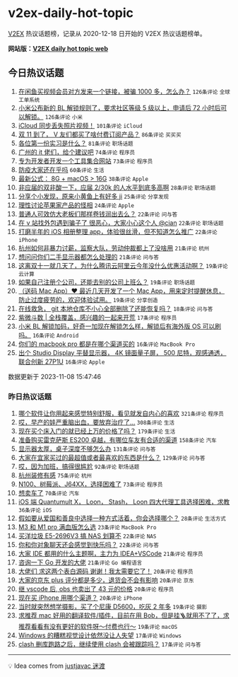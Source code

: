 # v2ex-daily-hot-topic

[V2EX](https://www.v2ex.com/) 热议话题榜，记录从 2020-12-18 日开始的 V2EX 热议话题榜单。

**网站版：[V2EX daily hot topic web](https://boojack.github.io/v2ex-daily-hot-topic-web/)**

## 今日热议话题

<!-- TODAY BEGIN -->

1. [在闲鱼买视频会员对方发来一个链接，被骗 1000 多，怎么办？](https://www.v2ex.com/t/989888) `126条评论` `全球工单系统`
1. [小米公布新的 BL 解锁规则了，要求社区等级 5 级以上，申请后 72 小时后可以解锁。](https://www.v2ex.com/t/989944) `126条评论` `小米`
1. [iCloud 同步丢失照片视频！](https://www.v2ex.com/t/989794) `101条评论` `iCloud`
1. [双 11 到了， V 友们都买了啥付费订阅产品？](https://www.v2ex.com/t/989828) `86条评论` `买买买`
1. [各位第一份实习是什么？](https://www.v2ex.com/t/989743) `81条评论` `职场话题`
1. [广州的 it 佬们，给个建议吧](https://www.v2ex.com/t/989733) `74条评论` `程序员`
1. [专为开发者开发一个工具集合网站](https://www.v2ex.com/t/989720) `73条评论` `程序员`
1. [防疫大家还在乎吗](https://www.v2ex.com/t/989789) `60条评论` `生活`
1. [最新公式： 8G + macOS > 16G](https://www.v2ex.com/t/989845) `38条评论` `Apple`
1. [非应届的双非酸一下，应届 2/30k 的人水平到底多高啊](https://www.v2ex.com/t/989978) `28条评论` `职场话题`
1. [分享个小发现，原来小黄鱼上有好多 ji](https://www.v2ex.com/t/989761) `25条评论` `分享发现`
1. [理性讨论苹果家产品的怪相](https://www.v2ex.com/t/989906) `24条评论` `Apple`
1. [普通人可效仿大老板们那样卷钱润出去么？](https://www.v2ex.com/t/989934) `22条评论` `问与答`
1. [在 v 站找外包遇到骗子了 很恶心，大家小心这个人 @cian](https://www.v2ex.com/t/989887) `22条评论` `职场话题`
1. [打磨半年的 iOS 相册整理 app，体验很丝滑，但不知道怎么推广](https://www.v2ex.com/t/989886) `22条评论` `iPhone`
1. [杭州如何非暴力讨薪，监察大队，劳动仲裁都上了没啥用](https://www.v2ex.com/t/990015) `21条评论` `杭州`
1. [想问问你们二手显示器都怎么处理的](https://www.v2ex.com/t/989745) `21条评论` `问与答`
1. [这离双十一就几天了，为什么腾讯云阿里云今年没什么优惠活动啊？](https://www.v2ex.com/t/989771) `19条评论` `云计算`
1. [如果自己注册个公司，还能去别的公司上班么？](https://www.v2ex.com/t/989753) `19条评论` `职场话题`
1. [（送码 Mac App）❤️ 最近几天开发了一个 Mac App，用来定时提醒休息，防止过度疲劳的，欢迎体验试用。](https://www.v2ex.com/t/989726) `19条评论` `分享创造`
1. [在线救急， git 本地仓库不小心全部删除了还能恢复吗？](https://www.v2ex.com/t/989873) `18条评论` `问与答`
1. [紫微斗数 | 全栈覆盖，感兴趣的一起来开荒](https://www.v2ex.com/t/989846) `17条评论` `程序员`
1. [小米 BL 解锁加码，好奇一加现在解锁怎么样，解锁后有海外版 OS 可以刷吗。](https://www.v2ex.com/t/989974) `16条评论` `Android`
1. [你们的 macbook pro 都是在哪个渠道买的](https://www.v2ex.com/t/989972) `16条评论` `MacBook Pro`
1. [出个 Studio Display 平替显示器， 4K 镜面量子屏， 500 尼特，观感通透，联合创新 27P1U](https://www.v2ex.com/t/989860) `16条评论` `Apple`

数据更新于 2023-11-08 15:47:46

<!-- TODAY END -->

### 昨日热议话题

<!-- YESTERDAY BEGIN -->

1. [哪个软件让你用起来感觉特别舒服，看见就发自内心的喜欢](https://www.v2ex.com/t/989398) `321条评论` `程序员`
1. [哎，早产的娃严重脑出血，要放弃治疗了...](https://www.v2ex.com/t/989504) `308条评论` `生活`
1. [现在买个床入门的就已经上万的价格了吗？](https://www.v2ex.com/t/989331) `179条评论` `生活`
1. [准备购买雷克萨斯 ES200 卓越，有哪位车友有合适的渠道](https://www.v2ex.com/t/989387) `158条评论` `汽车`
1. [显示器太厚，桌子深度不够怎么办](https://www.v2ex.com/t/989334) `131条评论` `问与答`
1. [大家在宜家买过的最超值或者最喜欢的东西是什么？](https://www.v2ex.com/t/989343) `129条评论` `问与答`
1. [哎，因为加班，搞得很尴尬](https://www.v2ex.com/t/989457) `92条评论` `职场话题`
1. [杭州装修有感](https://www.v2ex.com/t/989353) `75条评论` `杭州`
1. [N100、树莓派、J64XX，选择困难了](https://www.v2ex.com/t/989403) `73条评论` `程序员`
1. [想卖车了](https://www.v2ex.com/t/989515) `70条评论` `汽车`
1. [iOS 端 Quantumult X， Loon， Stash， Loon 四大代理工具选择困难，求教](https://www.v2ex.com/t/989650) `36条评论` `iOS`
1. [假如要从爱国和善良中选择一种方式活着，你会选择哪个？](https://www.v2ex.com/t/989544) `28条评论` `生活方式`
1. [M3 和 M1 pro 满血版怎么选](https://www.v2ex.com/t/989591) `23条评论` `MacBook Pro`
1. [买洋垃圾 E5-2696V3 搞 NAS 划算不](https://www.v2ex.com/t/989580) `22条评论` `NAS`
1. [你和你对象聊天还会感觉到快乐吗？](https://www.v2ex.com/t/989340) `22条评论` `问与答`
1. [大家 IDE 都用的什么主题啊，主力为 IDEA+VSCode](https://www.v2ex.com/t/989502) `21条评论` `程序员`
1. [咨询一下 Go 开发的大佬](https://www.v2ex.com/t/989445) `21条评论` `Go 编程语言`
1. [大佬们 求这两个表白源码 谢谢！我太需要它了！](https://www.v2ex.com/t/989670) `20条评论` `程序员`
1. [大家的京东 plus 评分都是多少，退货会不会有影响](https://www.v2ex.com/t/989433) `20条评论` `京东`
1. [继 vscode 后, obs 也卖出了 43 元的价格](https://www.v2ex.com/t/989431) `20条评论` `程序员`
1. [现在买 iPhone 用哪个渠道？](https://www.v2ex.com/t/989323) `20条评论` `iPhone`
1. [当时就突然想学摄影，买了个尼康 D5600，吃灰 2 年多](https://www.v2ex.com/t/989566) `19条评论` `摄影`
1. [求推荐 mac 好用的翻译软件/插件，目前在用 Bob，但是挂🪜就用不了了，求推荐看看有没有更好的软件呀～付费也行～](https://www.v2ex.com/t/989337) `19条评论` `macOS`
1. [Windows 的糟糕视觉设计依然没让人失望](https://www.v2ex.com/t/989662) `17条评论` `Windows`
1. [clash 删库跑路之后，继续使用 clash 会被跟踪吗？](https://www.v2ex.com/t/989638) `17条评论` `问与答`

<!-- YESTERDAY END -->

---

💡 Idea comes from [justjavac 迷渡](https://github.com/justjavac/)
